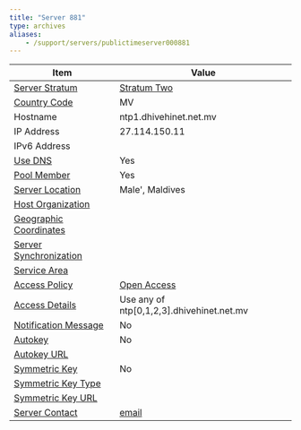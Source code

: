 ```yaml
---
title: "Server 881"
type: archives
aliases:
    - /support/servers/publictimeserver000881
---
```


| Item | Value |
| ----- | ----- |
| [Server Stratum](/support/servers/serverstratum) | [Stratum Two](/support/servers/stratumtwotimeservers) |
| [Country Code](/support/servers/countrycode) | MV |
| Hostname |  ntp1.dhivehinet.net.mv  |
| IP Address |  27.114.150.11  |
| IPv6 Address | |
| [Use DNS](/support/servers/usedns) | Yes |
| [Pool Member](/support/servers/poolmember) | Yes |
| [Server Location](/support/servers/serverlocation) |  Male', Maldives |
| [Host Organization](/support/servers/hostorganization) | |
| [ Geographic Coordinates](/support/servers/geographiccoordinates) |  |
| [Server Synchronization](/support/servers/serversynchronization) | |
| [Service Area](/support/servers/servicearea) | |
| [Access Policy](/support/servers/accesspolicy) | [Open Access](/support/servers/openaccess) |
| [Access Details](/support/servers/accessdetails) |  Use any of ntp[0,1,2,3].dhivehinet.net.mv  |
| [Notification Message](/support/servers/notificationmessage) | No |
| [Autokey](/support/servers/autokey) | No |
| [Autokey URL](/support/servers/autokeyurl) | |
| [Symmetric Key](/support/servers/symmetrickey) | No |
| [Symmetric Key Type](/support/servers/symmetrickeytype) | |
| [Symmetric Key URL](/support/servers/symmetrickeyurl) | |
| [Server Contact](/support/servers/servercontact) | [email](mailto:timekeepers@dhivehinet.net.mv) |